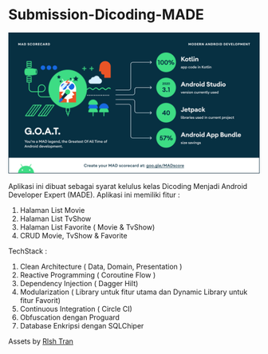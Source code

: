 # Submission-Dicoding-MADE

![Summary](/mad_scorecard/summary.png)

Aplikasi ini dibuat sebagai syarat kelulus kelas Dicoding Menjadi Android Developer Expert (MADE).
Aplikasi ini memiliki fitur :
1. Halaman List Movie
2. Halaman List TvShow
3. Halaman List Favorite ( Movie & TvShow)
4. CRUD Movie, TvShow & Favorite

TechStack :
1. Clean Architecture ( Data, Domain, Presentation )
2. Reactive Programming ( Coroutine Flow )
3. Dependency Injection ( Dagger Hilt)
4. Modularization ( Library untuk fitur utama dan Dynamic Library untuk fitur Favorit)
5. Continuous Integration ( Circle CI)
6. Obfuscation dengan Proguard
7. Database Enkripsi dengan SQLChiper

Assets by [Rlsh Tran](https://www.figma.com/community/file/998526936934135880/Star-Movie-UI-Kit)

